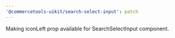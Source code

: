 ```yaml
---
'@commercetools-uikit/search-select-input': patch
---
```


Making iconLeft prop available for SearchSelectInput component.
